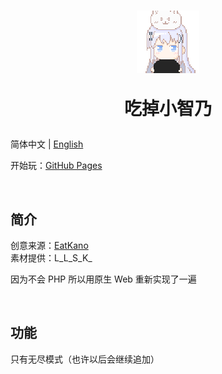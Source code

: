 <h1 align="center">
<a href="https://miyakowww.github.io/eat-chino">
    <img src="./img/chino.png" width="100" height="100" alt="chino" style="image-rendering: pixelated;">
</a>

吃掉小智乃
</h1>

简体中文 | [English](./README_en.md)

开始玩：[GitHub Pages](https://miyakowww.github.io/eat-chino/)

<br>

## 简介
创意来源：[EatKano](https://github.com/arcxingye/EatKano)  
素材提供：L_L_S_K_

因为不会 PHP 所以用原生 Web 重新实现了一遍

<br>

## 功能
只有无尽模式（也许以后会继续追加）